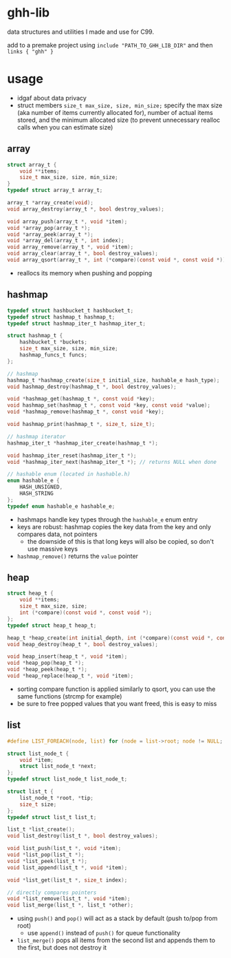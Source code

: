 # ghh-lib

data structures and utilities I made and use for C99. 

add to a premake project using `include "PATH_TO_GHH_LIB_DIR"` and then `links { "ghh" }`

# usage

- idgaf about data privacy
- struct members `size_t max_size, size, min_size;` specify the max size (aka number of items currently allocated for), number of actual items stored, and the minimum allocated size (to prevent unnecessary realloc calls when you can estimate size)

## array

```c
struct array_t {
	void **items;
	size_t max_size, size, min_size;
}
typedef struct array_t array_t;

array_t *array_create(void);
void array_destroy(array_t *, bool destroy_values);

void array_push(array_t *, void *item);
void *array_pop(array_t *);
void *array_peek(array_t *);
void *array_del(array_t *, int index);
void array_remove(array_t *, void *item);
void array_clear(array_t *, bool destroy_values);
void array_qsort(array_t *, int (*compare)(const void *, const void *));
```

- reallocs its memory when pushing and popping

## hashmap

```c
typedef struct hashbucket_t hashbucket_t;
typedef struct hashmap_t hashmap_t;
typedef struct hashmap_iter_t hashmap_iter_t;

struct hashmap_t {
	hashbucket_t *buckets;
	size_t max_size, size, min_size;
	hashmap_funcs_t funcs;
};

// hashmap
hashmap_t *hashmap_create(size_t initial_size, hashable_e hash_type);
void hashmap_destroy(hashmap_t *, bool destroy_values);

void *hashmap_get(hashmap_t *, const void *key);
void hashmap_set(hashmap_t *, const void *key, const void *value);
void *hashmap_remove(hashmap_t *, const void *key);

void hashmap_print(hashmap_t *, size_t, size_t);

// hashmap iterator
hashmap_iter_t *hashmap_iter_create(hashmap_t *);

void hashmap_iter_reset(hashmap_iter_t *);
void *hashmap_iter_next(hashmap_iter_t *); // returns NULL when done
```

```c
// hashable enum (located in hashable.h)
enum hashable_e {
	HASH_UNSIGNED,
	HASH_STRING
};
typedef enum hashable_e hashable_e;
```
- hashmaps handle key types through the `hashable_e` enum entry
- keys are robust: hashmap copies the key data from the key and only compares data, not pointers
  - the downside of this is that long keys will also be copied, so don't use massive keys
- `hashmap_remove()` returns the `value` pointer

## heap

```c
struct heap_t {
	void **items;
	size_t max_size, size;
	int (*compare)(const void *, const void *);
};
typedef struct heap_t heap_t;

heap_t *heap_create(int initial_depth, int (*compare)(const void *, const void *));
void heap_destroy(heap_t *, bool destroy_values);

void heap_insert(heap_t *, void *item);
void *heap_pop(heap_t *);
void *heap_peek(heap_t *);
void *heap_replace(heap_t *, void *item);
```

- sorting compare function is applied similarly to qsort, you can use the same functions (strcmp for example)
- be sure to free popped values that you want freed, this is easy to miss

## list

```c
#define LIST_FOREACH(node, list) for (node = list->root; node != NULL; node = node->next)

struct list_node_t {
	void *item;
	struct list_node_t *next;
};
typedef struct list_node_t list_node_t;

struct list_t {
	list_node_t *root, *tip;
	size_t size;
};
typedef struct list_t list_t;

list_t *list_create();
void list_destroy(list_t *, bool destroy_values);

void list_push(list_t *, void *item);
void *list_pop(list_t *);
void *list_peek(list_t *);
void list_append(list_t *, void *item);

void *list_get(list_t *, size_t index);

// directly compares pointers
void *list_remove(list_t *, void *item);
void list_merge(list_t *, list_t *other);
```

- using `push()` and `pop()` will act as a stack by default (push to/pop from root)
	- use `append()` instead of `push()` for queue functionality
- `list_merge()` pops all items from the second list and appends them to the first, but does not destroy it
